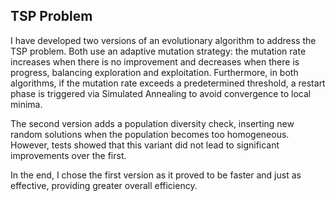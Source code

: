 ## TSP Problem

I have developed two versions of an evolutionary algorithm to address the TSP problem. Both use an adaptive mutation strategy: the mutation rate increases when there is no improvement and decreases when there is progress, balancing exploration and exploitation. Furthermore, in both algorithms, if the mutation rate exceeds a predetermined threshold, a restart phase is triggered via Simulated Annealing to avoid convergence to local minima.

The second version adds a population diversity check, inserting new random solutions when the population becomes too homogeneous. However, tests showed that this variant did not lead to significant improvements over the first.

In the end, I chose the first version as it proved to be faster and just as effective, providing greater overall efficiency.
